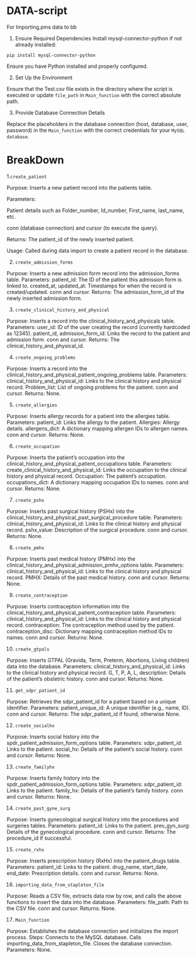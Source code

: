 # DATA-script
For Importing,pms data to bb 

1. Ensure Required Dependencies
Install mysql-connector-python if not already installed:

`pip install mysql-connector-python`

Ensure you have Python installed and properly configured.

2. Set Up the Environment

Ensure that the Test.csv file exists in the directory where the script is executed or update `file_path` in `Main_function` with the correct absolute path.

3. Provide Database Connection Details
   
Replace the placeholders in the database connection (host, database, user, password) in the `Main_function` with the correct credentials for your `MySQL database`.

# BreakDown

1.`create_patient`

Purpose: Inserts a new patient record into the patients table.

Parameters:

Patient details such as Folder_number, Id_number, First_name, last_name, etc.

conn (database connection) and cursor (to execute the query).

Returns: The patient_id of the newly inserted patient.

Usage: Called during data import to create a patient record in the database.

2. `create_admission_forms`

Purpose: Inserts a new admission form record into the admission_forms table.
Parameters:
patient_id: The ID of the patient this admission form is linked to.
created_at, updated_at: Timestamps for when the record is created/updated.
conn and cursor.
Returns: The admission_form_id of the newly inserted admission form.

3. `create_clinical_history_and_physical`

Purpose: Inserts a record into the clinical_history_and_physicals table.
Parameters:
user_id: ID of the user creating the record (currently hardcoded as 12345).
patient_id, admission_form_id: Links the record to the patient and admission form.
conn and cursor.
Returns: The clinical_history_and_physical_id.

4. `create_ongoing_problems`

Purpose: Inserts a record into the clinical_history_and_physical_patient_ongoing_problems table.
Parameters:
clinical_history_and_physical_id: Links to the clinical history and physical record.
Problem_list: List of ongoing problems for the patient.
conn and cursor.
Returns: None.

5. `create_allergies`

Purpose: Inserts allergy records for a patient into the allergies table.
Parameters:
patient_id: Links the allergy to the patient.
Allergies: Allergy details.
allergens_dict: A dictionary mapping allergen IDs to allergen names.
conn and cursor.
Returns: None.

6. `create_occupation`

Purpose: Inserts the patient’s occupation into the clinical_history_and_physical_patient_occupations table.
Parameters:
create_clinical_history_and_physical_id: Links the occupation to the clinical history and physical record.
Occupation: The patient’s occupation.
occupations_dict: A dictionary mapping occupation IDs to names.
conn and cursor.
Returns: None.

7. `create_pshx`

Purpose: Inserts past surgical history (PSHx) into the clinical_history_and_physical_past_surgical_procedure table.
Parameters:
clinical_history_and_physical_id: Links to the clinical history and physical record.
pshx_value: Description of the surgical procedure.
conn and cursor.
Returns: None.

8. `create_pmhx`

Purpose: Inserts past medical history (PMHx) into the clinical_history_and_physical_admission_pmhx_options table.
Parameters:
clinical_history_and_physical_id: Links to the clinical history and physical record.
PMHX: Details of the past medical history.
conn and cursor.
Returns: None.

9. `create_contraception`

Purpose: Inserts contraception information into the clinical_history_and_physical_patient_contraception table.
Parameters:
clinical_history_and_physical_id: Links to the clinical history and physical record.
contraception: The contraception method used by the patient.
contraception_disc: Dictionary mapping contraception method IDs to names.
conn and cursor.
Returns: None.

10. `create_gtpals`

Purpose: Inserts GTPAL (Gravida, Term, Preterm, Abortions, Living children) data into the database.
Parameters:
clinical_history_and_physical_id: Links to the clinical history and physical record.
G, T, P, A, L, description: Details of the patient’s obstetric history.
conn and cursor.
Returns: None.

11. `get_sdpr_patient_id`

Purpose: Retrieves the sdpr_patient_id for a patient based on a unique identifier.
Parameters:
patient_unique_id: A unique identifier (e.g., name, ID).
conn and cursor.
Returns: The sdpr_patient_id if found, otherwise None.

12. `create_socialhx`

Purpose: Inserts social history into the spdr_patient_admission_form_options table.
Parameters:
sdpr_patient_id: Links to the patient.
social_hx: Details of the patient’s social history.
conn and cursor.
Returns: None.

13. `create_familyhx`

Purpose: Inserts family history into the spdr_patient_admission_form_options table.
Parameters:
sdpr_patient_id: Links to the patient.
family_hx: Details of the patient’s family history.
conn and cursor.
Returns: None.

14. `create_past_gyne_surg`

Purpose: Inserts gynecological surgical history into the procedures and surgeries tables.
Parameters:
patient_id: Links to the patient.
prev_gyn_surg: Details of the gynecological procedure.
conn and cursor.
Returns: The procedure_id if successful.

15. `create_rxhx`

Purpose: Inserts prescription history (RxHx) into the patient_drugs table.
Parameters:
patient_id: Links to the patient.
drug_name, start_date, end_date: Prescription details.
conn and cursor.
Returns: None.

16. `importing_data_from_stapleton_file`

Purpose: Reads a CSV file, extracts data row by row, and calls the above functions to insert the data into the database.
Parameters:
file_path: Path to the CSV file.
conn and cursor.
Returns: None.

17. `Main_function`

Purpose: Establishes the database connection and initializes the import process.
Steps:
Connects to the MySQL database.
Calls importing_data_from_stapleton_file.
Closes the database connection.
Parameters: None.
